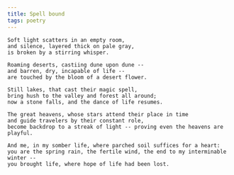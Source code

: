```yaml
---
title: Spell bound
tags: poetry
---
```


    Soft light scatters in an empty room,
    and silence, layered thick on pale gray,
    is broken by a stirring whisper.

    Roaming deserts, castiing dune upon dune --
    and barren, dry, incapable of life --
    are touched by the bloom of a desert flower.

    Still lakes, that cast their magic spell,
    bring hush to the valley and forest all around;
    now a stone falls, and the dance of life resumes.

    The great heavens, whose stars attend their place in time
    and guide travelers by their constant role,
    become backdrop to a streak of light -- proving even the heavens are playful.

    And me, in my somber life, where parched soil suffices for a heart:
    you are the spring rain, the fertile wind, the end to my interminable winter --
    you brought life, where hope of life had been lost.


